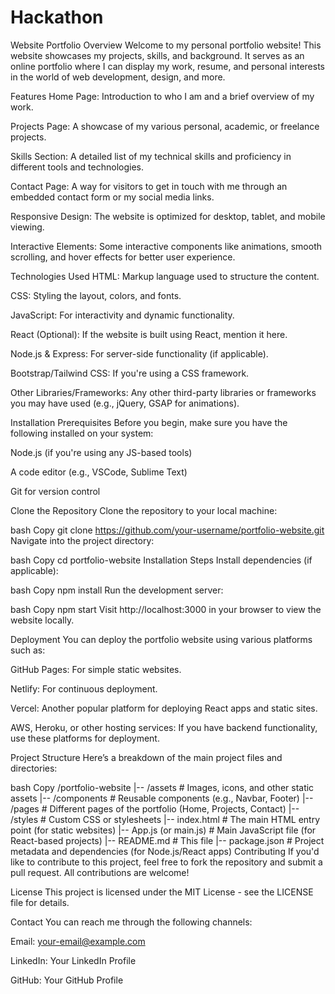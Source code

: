 # Hackathon
Website Portfolio
Overview
Welcome to my personal portfolio website! This website showcases my projects, skills, and background. It serves as an online portfolio where I can display my work, resume, and personal interests in the world of web development, design, and more.

Features
Home Page: Introduction to who I am and a brief overview of my work.

Projects Page: A showcase of my various personal, academic, or freelance projects.

Skills Section: A detailed list of my technical skills and proficiency in different tools and technologies.

Contact Page: A way for visitors to get in touch with me through an embedded contact form or my social media links.

Responsive Design: The website is optimized for desktop, tablet, and mobile viewing.

Interactive Elements: Some interactive components like animations, smooth scrolling, and hover effects for better user experience.

Technologies Used
HTML: Markup language used to structure the content.

CSS: Styling the layout, colors, and fonts.

JavaScript: For interactivity and dynamic functionality.

React (Optional): If the website is built using React, mention it here.

Node.js & Express: For server-side functionality (if applicable).

Bootstrap/Tailwind CSS: If you're using a CSS framework.

Other Libraries/Frameworks: Any other third-party libraries or frameworks you may have used (e.g., jQuery, GSAP for animations).

Installation
Prerequisites
Before you begin, make sure you have the following installed on your system:

Node.js (if you're using any JS-based tools)

A code editor (e.g., VSCode, Sublime Text)

Git for version control

Clone the Repository
Clone the repository to your local machine:

bash
Copy
git clone https://github.com/your-username/portfolio-website.git
Navigate into the project directory:

bash
Copy
cd portfolio-website
Installation Steps
Install dependencies (if applicable):

bash
Copy
npm install
Run the development server:

bash
Copy
npm start
Visit http://localhost:3000 in your browser to view the website locally.

Deployment
You can deploy the portfolio website using various platforms such as:

GitHub Pages: For simple static websites.

Netlify: For continuous deployment.

Vercel: Another popular platform for deploying React apps and static sites.

AWS, Heroku, or other hosting services: If you have backend functionality, use these platforms for deployment.

Project Structure
Here’s a breakdown of the main project files and directories:

bash
Copy
/portfolio-website
|-- /assets             # Images, icons, and other static assets
|-- /components         # Reusable components (e.g., Navbar, Footer)
|-- /pages              # Different pages of the portfolio (Home, Projects, Contact)
|-- /styles             # Custom CSS or stylesheets
|-- index.html          # The main HTML entry point (for static websites)
|-- App.js (or main.js) # Main JavaScript file (for React-based projects)
|-- README.md           # This file
|-- package.json        # Project metadata and dependencies (for Node.js/React apps)
Contributing
If you'd like to contribute to this project, feel free to fork the repository and submit a pull request. All contributions are welcome!

License
This project is licensed under the MIT License - see the LICENSE file for details.

Contact
You can reach me through the following channels:

Email: your-email@example.com

LinkedIn: Your LinkedIn Profile

GitHub: Your GitHub Profile
